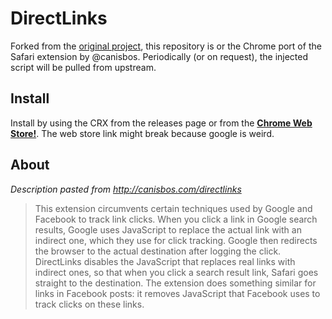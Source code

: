 # DirectLinks

Forked from the [original project](https://github.com/canisbos/DirectLinks), this repository is  or the Chrome port of the Safari extension by @canisbos. Periodically (or on request), the injected script will be pulled from upstream.

## Install

Install by using the CRX from the releases page or from the **[Chrome Web Store!](https://chrome.google.com/webstore/detail/jmmlehkhepchhogkchmcmkedebfaebia/)**. The web store link might break because google is weird.

## About

*Description pasted from http://canisbos.com/directlinks*

> This extension circumvents certain techniques used by Google and Facebook to track link clicks.
> When you click a link in Google search results, Google uses JavaScript to replace the actual link with an indirect one, which they use for click tracking. Google then redirects the browser to the actual destination after logging the click. DirectLinks disables the JavaScript that replaces real links with indirect ones, so that when you click a search result link, Safari goes straight to the destination.
> The extension does something similar for links in Facebook posts: it removes JavaScript that Facebook uses to track clicks on these links.
